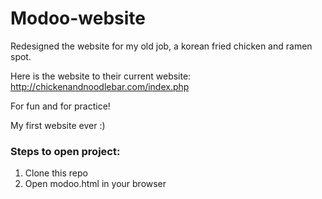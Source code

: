 # Modoo-website

Redesigned the website for my old job, a korean fried chicken and ramen spot.

Here is the website to their current website:
http://chickenandnoodlebar.com/index.php

For fun and for practice!

My first website ever :)

### Steps to open project: 
1. Clone this repo 
2. Open modoo.html in your browser 
